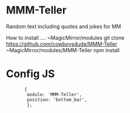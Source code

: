 # MMM-Teller
Random text including quotes and jokes for MM


   How to install ....
      ~MagicMirror/modules
          git clone https://github.com/cowboysdude/MMM-Teller
      ~MagicMirror/modules/MMM-Teller
          npm install
    
# Config JS

           {
            module: 'MMM-Teller',
            position: 'bottom_bar',
            },
